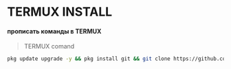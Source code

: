 # TERMUX INSTALL

####  прописать команды в TERMUX

>TERMUX comand

```bash
pkg update upgrade -y && pkg install git && git clone https://github.com/alikberg123/termux-install.git && cd termux-install &&  sh install.git
```